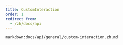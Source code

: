 ```yaml
---
title: CustomInteraction
order: 1
redirect_from:
  - /zh/docs/api
---
```


`markdown:docs/api/general/custom-interaction.zh.md`
